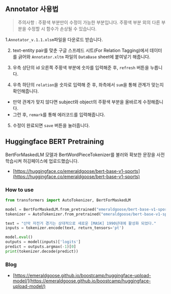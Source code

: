 ## Annotator 사용법

> 주의사항 : 주황색 부분만이 수정이 가능한 부분입니다. 주황색 부분 외의 다른 부분을 수정할 시 함수가 손상될 수 있습니다.

1.`Annotator_v.1.1.xlsm`파일을 다운로드 받습니다.

2. text-entity pair를 맞춘 구글 스프레드 시트(For Relation Tagging)에서 데이터를 긁어와 `Annotator.xltm` 파일의 `DataBase` sheet에 붙여넣기 해줍니다.

3. 우측 상단의 id 오른쪽 주황색 부분에 숫자를 입력해준 후, `refresh` 버튼을 누릅니다.

4. 우측 하단의 `relation`을 숫자로 입력해 준 후, 좌측에서 `sum`을 통해 관계가 맞는지 확인해줍니다.

- 만약 관계가 맞지 않다면 subject와 object의 주황색 부분을 올바르게 수정해줍니다.
- 그런 후, `remark`를 통해 에러코드를 입력해줍니다.

5. 수정이 완료되면 `save` 버튼을 눌러줍니다.

## Huggingface BERT Pretraining
BertForMaskedLM 모델과 BertWordPieceTokenizer를 불러와 확보한 문장을 사전학습시켜 허깅페이스에 업로드했습니다.
- [https://huggingface.co/emeraldgoose/bert-base-v1-sports](https://huggingface.co/emeraldgoose/bert-base-v1-sports)

### How to use
```python
from transformers import AutoTokenizer, BertForMaskedLM

model = BertForMaskedLM.from_pretrained("emeraldgoose/bert-base-v1-sports")
tokenizer = AutoTokenizer.from_pretrained("emeraldgoose/bert-base-v1-sports")

text = "산악 자전거 경기는 상대적으로 새로운 [MASK] 1990년대에 활성화 되었다."
inputs = tokenizer.encode(text, return_tensors='pt')

model.eval()
outputs = model(inputs)['logits']
predict = outputs.argmax(-1)[0]
print(tokenizer.decode(predict))
```
### Blog
- [https://emeraldgoose.github.io/boostcamp/huggingface-upload-model/](https://emeraldgoose.github.io/boostcamp/huggingface-upload-model/)
